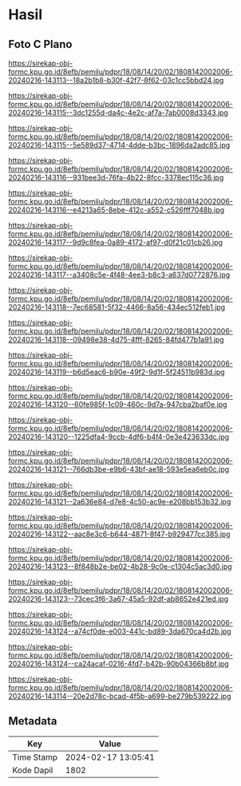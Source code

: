 # Hasil

## Foto C Plano

https://sirekap-obj-formc.kpu.go.id/8efb/pemilu/pdpr/18/08/14/20/02/1808142002006-20240216-143113--18a2b1b8-b30f-42f7-8f62-03c1cc5bbd24.jpg

https://sirekap-obj-formc.kpu.go.id/8efb/pemilu/pdpr/18/08/14/20/02/1808142002006-20240216-143115--3dc1255d-da4c-4e2c-af7a-7ab0008d3343.jpg

https://sirekap-obj-formc.kpu.go.id/8efb/pemilu/pdpr/18/08/14/20/02/1808142002006-20240216-143115--5e589d37-4714-4dde-b3bc-1896da2adc85.jpg

https://sirekap-obj-formc.kpu.go.id/8efb/pemilu/pdpr/18/08/14/20/02/1808142002006-20240216-143116--931bee3d-76fa-4b22-8fcc-3378ec115c36.jpg

https://sirekap-obj-formc.kpu.go.id/8efb/pemilu/pdpr/18/08/14/20/02/1808142002006-20240216-143116--e4213a65-8ebe-412c-a552-c526fff7048b.jpg

https://sirekap-obj-formc.kpu.go.id/8efb/pemilu/pdpr/18/08/14/20/02/1808142002006-20240216-143117--9d9c8fea-0a89-4172-af97-d0f21c01cb26.jpg

https://sirekap-obj-formc.kpu.go.id/8efb/pemilu/pdpr/18/08/14/20/02/1808142002006-20240216-143117--a3408c5e-4f48-4ee3-b8c3-a637d0772876.jpg

https://sirekap-obj-formc.kpu.go.id/8efb/pemilu/pdpr/18/08/14/20/02/1808142002006-20240216-143118--7ec68581-5f32-4466-8a56-434ec512feb1.jpg

https://sirekap-obj-formc.kpu.go.id/8efb/pemilu/pdpr/18/08/14/20/02/1808142002006-20240216-143118--09498e38-4d75-4fff-8265-84fd477b1a91.jpg

https://sirekap-obj-formc.kpu.go.id/8efb/pemilu/pdpr/18/08/14/20/02/1808142002006-20240216-143119--b6d5eac6-b90e-49f2-9d1f-5f24511b983d.jpg

https://sirekap-obj-formc.kpu.go.id/8efb/pemilu/pdpr/18/08/14/20/02/1808142002006-20240216-143120--60fe985f-1c09-460c-9d7a-947cba2baf0e.jpg

https://sirekap-obj-formc.kpu.go.id/8efb/pemilu/pdpr/18/08/14/20/02/1808142002006-20240216-143120--1225dfa4-9ccb-4df6-b4f4-0e3e423633dc.jpg

https://sirekap-obj-formc.kpu.go.id/8efb/pemilu/pdpr/18/08/14/20/02/1808142002006-20240216-143121--766db3be-e9b6-43bf-ae18-593e5ea6eb0c.jpg

https://sirekap-obj-formc.kpu.go.id/8efb/pemilu/pdpr/18/08/14/20/02/1808142002006-20240216-143121--2a636e84-d7e8-4c50-ac9e-e208bb153b32.jpg

https://sirekap-obj-formc.kpu.go.id/8efb/pemilu/pdpr/18/08/14/20/02/1808142002006-20240216-143122--aac8e3c6-b644-4871-8f47-b929477cc385.jpg

https://sirekap-obj-formc.kpu.go.id/8efb/pemilu/pdpr/18/08/14/20/02/1808142002006-20240216-143123--8f848b2e-be02-4b28-9c0e-c1304c5ac3d0.jpg

https://sirekap-obj-formc.kpu.go.id/8efb/pemilu/pdpr/18/08/14/20/02/1808142002006-20240216-143123--73cec3f6-3a67-45a5-92df-ab8652e421ed.jpg

https://sirekap-obj-formc.kpu.go.id/8efb/pemilu/pdpr/18/08/14/20/02/1808142002006-20240216-143124--a74cf0de-e003-441c-bd89-3da670ca4d2b.jpg

https://sirekap-obj-formc.kpu.go.id/8efb/pemilu/pdpr/18/08/14/20/02/1808142002006-20240216-143124--ca24acaf-0216-4fd7-b42b-90b04366b8bf.jpg

https://sirekap-obj-formc.kpu.go.id/8efb/pemilu/pdpr/18/08/14/20/02/1808142002006-20240216-143114--20e2d78c-bcad-4f5b-a699-be279b539222.jpg


## Metadata

| Key        | Value               |
| ---------- | ------------------- |
| Time Stamp | 2024-02-17 13:05:41 |
| Kode Dapil | 1802                |



